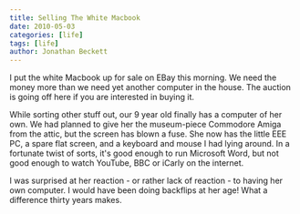 ```yaml
---
title: Selling The White Macbook
date: 2010-05-03
categories: [life]
tags: [life]
author: Jonathan Beckett
---
```


I put the white Macbook up for sale on EBay this morning. We need the money more than we need yet another computer in the house. The auction is going off here if you are interested in buying it.

While sorting other stuff out, our 9 year old finally has a computer of her own. We had planned to give her the museum-piece Commodore Amiga from the attic, but the screen has blown a fuse. She now has the little EEE PC, a spare flat screen, and a keyboard and mouse I had lying around. In a fortunate twist of sorts, it's good enough to run Microsoft Word, but not good enough to watch YouTube, BBC or iCarly on the internet.

I was surprised at her reaction - or rather lack of reaction - to having her own computer. I would have been doing backflips at her age! What a difference thirty years makes.
